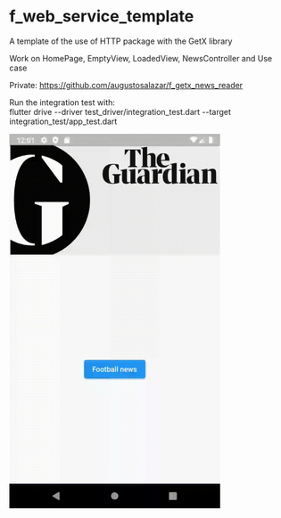 # f_web_service_template

A template of the use of HTTP package with the GetX library

Work on HomePage, EmptyView, LoadedView, NewsController and Use case

Private:
https://github.com/augustosalazar/f_getx_news_reader

Run the integration test with:  
flutter drive --driver test_driver/integration_test.dart --target integration_test/app_test.dart

<img src="demoTimeOut.gif" width=75% height=75%>
